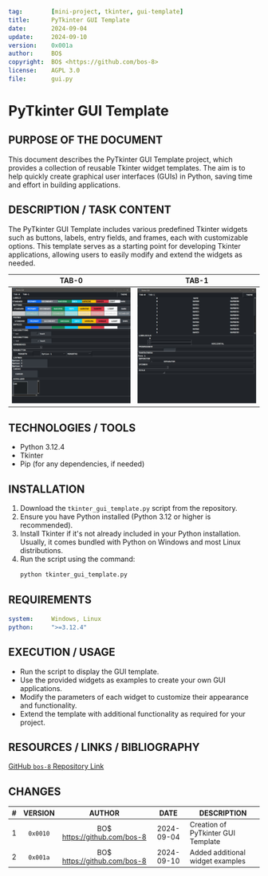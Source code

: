 ```yaml
tag:        [mini-project, tkinter, gui-template]
title:      PyTkinter GUI Template
date:       2024-09-04
update:     2024-09-10
version:    0x001a
author:     BO$
copyright:  BO$ <https://github.com/bos-8>
license:    AGPL 3.0
file:       gui.py
```
# PyTkinter GUI Template

## PURPOSE OF THE DOCUMENT
This document describes the PyTkinter GUI Template project, which provides a collection of reusable Tkinter widget templates. The aim is to help quickly create graphical user interfaces (GUIs) in Python, saving time and effort in building applications.

## DESCRIPTION / TASK CONTENT
The PyTkinter GUI Template includes various predefined Tkinter widgets such as buttons, labels, entry fields, and frames, each with customizable options. This template serves as a starting point for developing Tkinter applications, allowing users to easily modify and extend the widgets as needed.

|          TAB-0           |          TAB-1           |
| :----------------------: | :----------------------: |
| ![TAB-0](./gui-tab0.jpg) | ![TAB-1](./gui-tab1.jpg) |

## TECHNOLOGIES / TOOLS
- Python 3.12.4
- Tkinter
- Pip (for any dependencies, if needed)

## INSTALLATION
1. Download the `tkinter_gui_template.py` script from the repository.
2. Ensure you have Python installed (Python 3.12 or higher is recommended).
3. Install Tkinter if it's not already included in your Python installation. Usually, it comes bundled with Python on Windows and most Linux distributions.
4. Run the script using the command:
   ```bash
   python tkinter_gui_template.py
   ```

## REQUIREMENTS
```yaml
system:     Windows, Linux
python:     ">=3.12.4"
```

## EXECUTION / USAGE
- Run the script to display the GUI template.
- Use the provided widgets as examples to create your own GUI applications.
- Modify the parameters of each widget to customize their appearance and functionality.
- Extend the template with additional functionality as required for your project.

## RESOURCES / LINKS / BIBLIOGRAPHY
[GitHub `bos-8` Repository Link](https://github.com/bos-8/MicroProjects/)

## CHANGES
|    # | VERSION  |             AUTHOR             |    DATE    | DESCRIPTION                        |
| ---: | :------: | :----------------------------: | :--------: | ---------------------------------- |
|    1 | `0x0010` | BO$ <https://github.com/bos-8> | 2024-09-04 | Creation of PyTkinter GUI Template |
|    2 | `0x001a` | BO$ <https://github.com/bos-8> | 2024-09-10 | Added additional widget examples   |
